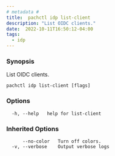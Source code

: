 ```yaml
---
# metadata # 
title:  pachctl idp list-client
description: "List OIDC clients."
date:  2022-10-11T16:50:12-04:00
tags:
  - idp
---
```


### Synopsis

List OIDC clients.

```
pachctl idp list-client [flags]
```

### Options

```
  -h, --help   help for list-client
```

### Inherited Options

```
      --no-color   Turn off colors.
  -v, --verbose    Output verbose logs
```

